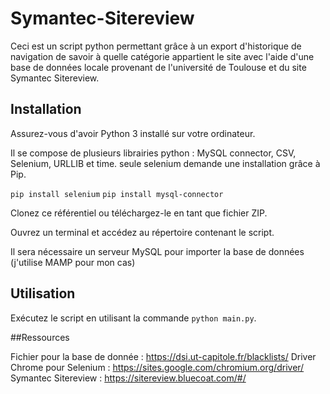 # Symantec-Sitereview 

Ceci est un script python permettant grâce à un export d'historique de navigation de savoir à quelle catégorie appartient le site avec l'aide d'une base de données locale provenant de l'université de Toulouse et du site Symantec Sitereview.

## Installation

Assurez-vous d'avoir Python 3 installé sur votre ordinateur.

Il se compose de plusieurs librairies python : MySQL connector, CSV, Selenium, URLLIB et time. seule selenium demande une installation grâce à Pip.

`
pip install selenium
`
`
pip install mysql-connector
`

Clonez ce référentiel ou téléchargez-le en tant que fichier ZIP.

Ouvrez un terminal et accédez au répertoire contenant le script.

Il sera nécessaire un serveur MySQL pour importer la base de données (j'utilise MAMP pour mon cas)

## Utilisation

Exécutez le script en utilisant la commande `python main.py`.

##Ressources 

Fichier pour la base de donnée : https://dsi.ut-capitole.fr/blacklists/
Driver Chrome pour Selenium : https://sites.google.com/chromium.org/driver/
Symantec Sitereview : https://sitereview.bluecoat.com/#/
